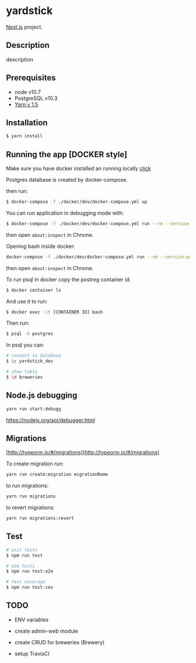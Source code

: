 # yardstick

[Nest.js](https://docs.nestjs.com/) project.

## Description

description

## Prerequisites

* node v10.7
* PostgreSQL v10.3
* [Yarn v 1.5](https://yarnpkg.com/lang/en/)

## Installation

```bash
$ yarn install
```

## Running the app [DOCKER style]

Make sure you have docker installed an running locally [click](https://www.docker.com/community-edition#/download)

Postgres database is created by docker-compose.

then run:

```bash
$ docker-compose -f ./docker/dev/docker-compose.yml up
```

You can run application in debugging mode with:

```bash
$ docker-compose -f ./docker/dev/docker-compose.yml run --rm --service-ports web yarn start:inspect
```

then open `about:inspect` in Chrome.

Opening bash inside docker:

```bash
docker-compose -f ./docker/dev/docker-compose.yml run --rm --service-ports web bash
```

then open `about:inspect` in Chrome.

To run psql in docker copy the postreg container id:

```bash
$ docker container ls
```

And use it to run:

```bash
$ docker exec -it [CONTAINER ID] bash
```

Then run:

```bash
$ psql -U postgres
```
In psql you can:

```bash
# connect to database
$ \c yardstick_dev

# show table
$ \d breweries
```

## Node.js debugging

```bash
yarn run start:debugg
```

https://nodejs.org/api/debugger.html

## Migrations

[http://typeorm.io/#/migrations](http://typeorm.io/#/migrations)

To create migration run:

```bash
yarn run create:migration migrationName
```

to run migrations:

```bash
yarn run migrations
```

to revert migrations:

```bash
yarn run migrations:revert

```

## Test

```bash
# unit tests
$ npm run test

# e2e tests
$ npm run test:e2e

# test coverage
$ npm run test:cov
```

## TODO

* ENV variables

* create admin-web module

* create CRUD for breweries (Brewery)

* setup TravisCI
